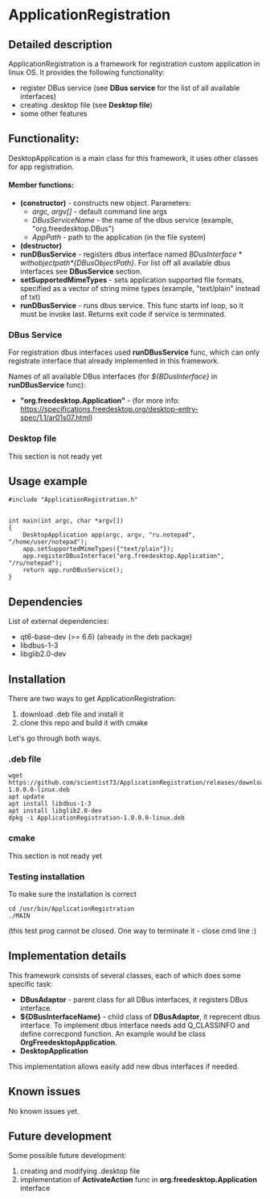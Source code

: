 # ApplicationRegistration

## Detailed description
ApplicationRegistration is a framework for registration custom 
application in linux OS. It provides the following functionality:
- register DBus service (see **DBus service** for the list of 
all available interfaces)
- creating .desktop file (see  **Desktop file**)
- some other features


## Functionality:

DesktopApplication is a main class for this framework, it uses other 
classes for app registration.
#### Member functions:
- **(constructor)** - constructs new object. Parameters:
    - *argc, argv[]* - default command line args
    - *DBusServiceName* - the name of the dbus service (example, "org.freedesktop.DBus")
    - *AppPath* - path to the application (in the file system)
- **(destructor)**
- **runDBusService** - registers dbus interface named *${BDusInterface}* 
with object path *${DBusObjectPath}*. For list off all available 
dbus interfaces see **DBusService** section.
- **setSupportedMimeTypes** - sets application supported file
formats, specified as a vector of string mime types (example,
"text/plain" instead of txt)
- **runDBusService** - runs dbus service. This func starts inf
loop, so it must be invoke last. Returns exit code if service is
terminated.
### DBus Service
For registration dbus interfaces used **runDBusService** func, which
can only registrate interface that already implemented in this
framework. 

Names of all available DBus interfaces (for *${BDusInterface}* in **runDBusService** func):
- **"org.freedesktop.Application"** - (for more info: https://specifications.freedesktop.org/desktop-entry-spec/1.1/ar01s07.html)

### Desktop file
This section is not ready yet

## Usage example
```
#include "ApplicationRegistration.h"


int main(int argc, char *argv[])
{
    DesktopApplication app(argc, argv, "ru.notepad", "/home/user/notepad");
    app.setSupportedMimeTypes({"text/plain"});
    app.registerDBusInterface("org.freedesktop.Application", "/ru/notepad");
    return app.runDBusService();
}
```

## Dependencies
List of external dependencies:
- qt6-base-dev (>= 6.6) (already in the deb package)
- libdbus-1-3
- libglib2.0-dev    


## Installation
There are two ways to get ApplicationRegistration: 
1. download .deb file and install it
1. clone this repo and build it with cmake

Let's go through both ways.
### .deb file
```
wget https://github.com/scientist73/ApplicationRegistration/releases/download/v1.0.0/ApplicationRegistration-1.0.0.0-linux.deb
apt update
apt install libdbus-1-3
apt install libglib2.0-dev
dpkg -i ApplicationRegistration-1.0.0.0-linux.deb
```
### cmake 
This section is not ready yet
### Testing installation 
To make sure the installation is correct 
```
cd /usr/bin/ApplicationRegistration
./MAIN
```
(this test prog cannot be closed. One way to terminate it -
close cmd line :)

## Implementation details
This framework consists of several classes, each of which does
some specific task:
- **DBusAdaptor** - parent class for all DBus interfaces,
it registers DBus interface. 
- **${DBusInterfaceName}** - child class of **DBusAdaptor**, it 
reprecent dbus interface. To implement dbus interface needs
add Q_CLASSINFO and define correcpond function. An example would
be class **OrgFreedesktopApplication**.
- **DesktopApplication**

This implementation allows easily add new dbus interfaces if needed.


## Known issues
No known issues yet.

## Future development
Some possible future development:
1. creating and modifying .desktop file
1. implementation of **ActivateAction** func in 
**org.freedesktop.Application** interface

